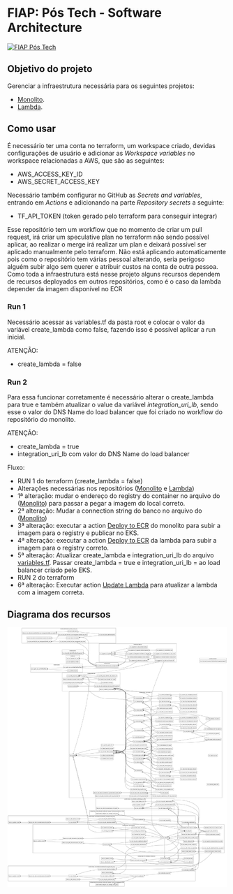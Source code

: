 # FIAP: Pós Tech - Software Architecture

[![FIAP Pós Tech](https://postech.fiap.com.br/imgs/imgshare.png)](https://postech.fiap.com.br/?gad_source=1&gclid=Cj0KCQjwhfipBhCqARIsAH9msbmkyFZTmYIBomPCo-sGkBPLiiZYAkvTmM1Kx-QjwmYs3_NhyPKvP44aAtdZEALw_wcB)

## Objetivo do projeto
Gerenciar a infraestrutura necessária para os seguintes projetos:
* [Monolito](https://github.com/postech-fiap-4soat-g01/FastFoodTotem).
* [Lambda](https://github.com/postech-fiap-4soat-g01/FastFoodUserManagement).

## Como usar
É necessário ter uma conta no terraform, um workspace criado, devidas configurações de usuário e adicionar as *Workspace variables* no workspace relacionadas a AWS, que são as seguintes:
* AWS_ACCESS_KEY_ID 
* AWS_SECRET_ACCESS_KEY

Necessário também configurar no GitHub as *Secrets and variables*, entrando em *Actions* e adicionando na parte *Repository secrets* a seguinte:
* TF_API_TOKEN (token gerado pelo terraform para conseguir integrar)

Esse repositório tem um workflow que no momento de criar um pull request, irá criar um speculative plan no terraform não sendo possível aplicar, ao realizar o merge irá realizar um plan e deixará possível ser aplicado manualmente pelo terraform.
Não está aplicando automaticamente pois como o repositório tem várias pessoal alterando, seria perigoso alguém subir algo sem querer e atribuir custos na conta de outra pessoa.
Como toda a infraestrutura está nesse projeto alguns recursos dependem de recursos deployados em outros repositórios, como é o caso da lambda depender da imagem disponível no ECR

### Run 1
Necessário acessar as variables.tf da pasta root e colocar o valor da variável create_lambda como false, fazendo isso é possível aplicar a run inicial.

ATENÇÃO:
* create_lambda = false

### Run 2
Para essa funcionar corretamente é necessário alterar o create_lambda para true e também atualizar o value da variável *integration_uri_lb*, sendo esse o valor do DNS Name do load balancer que foi criado no workflow do repositório do monolito.

ATENÇÃO:
* create_lambda = true
* integration_uri_lb com valor do DNS Name do load balancer

Fluxo:
* RUN 1 do terraform (create_lambda = false)
* Alterações necessárias nos repositórios ([Monolito](https://github.com/postech-fiap-4soat-g01/FastFoodTotem) e [Lambda](https://github.com/postech-fiap-4soat-g01/FastFoodUserManagement))
* 1ª alteração: mudar o endereço do registry do container no arquivo do ([Monolito](https://github.com/postech-fiap-4soat-g01/FastFoodTotem/blob/main/k8s/api-deployment.yaml)) para passar a pegar a imagem do local correto.
* 2ª alteração: Mudar a connection string do banco no arquivo do ([Monolito](https://github.com/postech-fiap-4soat-g01/FastFoodTotem/blob/main/k8s/api-secret.yaml))
* 3ª alteração: executar a action [Deploy to ECR](https://github.com/postech-fiap-4soat-g01/FastFoodTotem/actions/workflows/deploy.yaml) do monolito para subir a imagem para o registry e publicar no EKS.
* 4ª alteração: executar a action [Deploy to ECR](https://github.com/postech-fiap-4soat-g01/FastFoodUserManagement/actions/workflows/deploy.yaml) da lambda para subir a imagem para o registry correto.
* 5ª alteração: Atualizar create_lambda e integration_uri_lb do arquivo [variables.tf](https://github.com/postech-fiap-4soat-g01/aws-infrastructure-live/blob/main/variables.tf). Passar create_lambda = true e integration_uri_lb = ao load balancer criado pelo EKS.
* RUN 2 do terraform
* 6ª alteração: Executar action  [Update Lambda](https://github.com/postech-fiap-4soat-g01/FastFoodUserManagement/actions/workflows/update-lambda.yaml) para atualizar a lambda com a imagem correta.

## Diagrama dos recursos

![Diagrama](graph.png)
